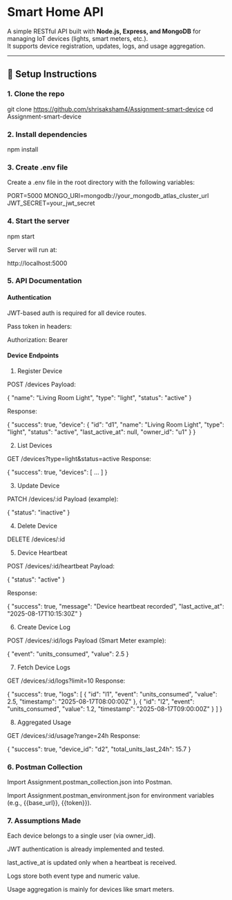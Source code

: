 # Smart Home API

A simple RESTful API built with **Node.js, Express, and MongoDB** for managing IoT devices (lights, smart meters, etc.).  
It supports device registration, updates, logs, and usage aggregation.

---

## 🚀 Setup Instructions

### 1. Clone the repo

git clone https://github.com/shrisaksham4/Assignment-smart-device
cd Assignment-smart-device

### 2. Install dependencies
npm install

### 3. Create .env file

Create a .env file in the root directory with the following variables:

PORT=5000
MONGO_URI=mongodb://your_mongodb_atlas_cluster_url
JWT_SECRET=your_jwt_secret

### 4. Start the server
npm start


Server will run at:

http://localhost:5000

### 5. API Documentation
#### Authentication

JWT-based auth is required for all device routes.

Pass token in headers:

Authorization: Bearer <token>

#### Device Endpoints
1. Register Device

POST /devices
Payload:

{
  "name": "Living Room Light",
  "type": "light",
  "status": "active"
}


Response:

{
  "success": true,
  "device": {
    "id": "d1",
    "name": "Living Room Light",
    "type": "light",
    "status": "active",
    "last_active_at": null,
    "owner_id": "u1"
  }
}

2. List Devices

GET /devices?type=light&status=active
Response:

{
  "success": true,
  "devices": [ ... ]
}

3. Update Device

PATCH /devices/:id
Payload (example):

{
  "status": "inactive"
}

4. Delete Device

DELETE /devices/:id

5. Device Heartbeat

POST /devices/:id/heartbeat
Payload:

{ "status": "active" }


Response:

{
  "success": true,
  "message": "Device heartbeat recorded",
  "last_active_at": "2025-08-17T10:15:30Z"
}

6. Create Device Log

POST /devices/:id/logs
Payload (Smart Meter example):

{
  "event": "units_consumed",
  "value": 2.5
}

7. Fetch Device Logs

GET /devices/:id/logs?limit=10
Response:

{
  "success": true,
  "logs": [
    {
      "id": "l1",
      "event": "units_consumed",
      "value": 2.5,
      "timestamp": "2025-08-17T08:00:00Z"
    },
    {
      "id": "l2",
      "event": "units_consumed",
      "value": 1.2,
      "timestamp": "2025-08-17T09:00:00Z"
    }
  ]
}

8. Aggregated Usage

GET /devices/:id/usage?range=24h
Response:

{
  "success": true,
  "device_id": "d2",
  "total_units_last_24h": 15.7
}

### 6. Postman Collection

Import Assignment.postman_collection.json into Postman.

Import Assignment.postman_environment.json for environment variables (e.g., {{base_url}}, {{token}}).

### 7. Assumptions Made

Each device belongs to a single user (via owner_id).

JWT authentication is already implemented and tested.

last_active_at is updated only when a heartbeat is received.

Logs store both event type and numeric value.

Usage aggregation is mainly for devices like smart meters.
